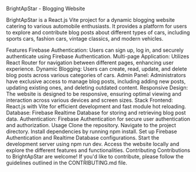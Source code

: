 BrightApStar - Blogging Website

BrightApStar is a React.js Vite project for a dynamic blogging website catering to various automobile enthusiasts. It provides a platform for users to explore and contribute blog posts about different types of cars, including sports cars, fashion cars, vintage classics, and modern vehicles.

Features
Firebase Authentication: Users can sign up, log in, and securely authenticate using Firebase Authentication.
Multi-page Application: Utilizes React Router for navigation between different pages, enhancing user experience.
Dynamic Blogging: Users can create, read, update, and delete blog posts across various categories of cars.
Admin Panel: Administrators have exclusive access to manage blog posts, including adding new posts, updating existing ones, and deleting outdated content.
Responsive Design: The website is designed to be responsive, ensuring optimal viewing and interaction across various devices and screen sizes.
Stack
Frontend: React.js with Vite for efficient development and fast module hot reloading.
Database: Firebase Realtime Database for storing and retrieving blog post data.
Authentication: Firebase Authentication for secure user authentication and authorization.
Usage
Clone the repository.
Navigate to the project directory.
Install dependencies by running npm install.
Set up Firebase Authentication and Realtime Database configurations.
Start the development server using npm run dev.
Access the website locally and explore the different features and functionalities.
Contributing
Contributions to BrightApStar are welcome! If you'd like to contribute, please follow the guidelines outlined in the CONTRIBUTING.md file.
